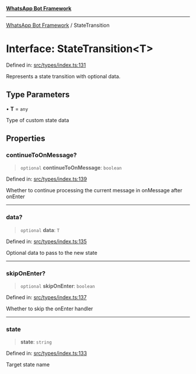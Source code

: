 [**WhatsApp Bot Framework**](../README.md)

***

[WhatsApp Bot Framework](../globals.md) / StateTransition

# Interface: StateTransition\<T\>

Defined in: [src/types/index.ts:131](https://github.com/green-api/whatsapp-chatbot-js-v2/blob/c30756ad4732aa30584821f7e49dc15f946b6a2a/src/types/index.ts#L131)

Represents a state transition with optional data.

## Type Parameters

• **T** = `any`

Type of custom state data

## Properties

### continueToOnMessage?

> `optional` **continueToOnMessage**: `boolean`

Defined in: [src/types/index.ts:139](https://github.com/green-api/whatsapp-chatbot-js-v2/blob/c30756ad4732aa30584821f7e49dc15f946b6a2a/src/types/index.ts#L139)

Whether to continue processing the current message in onMessage after onEnter

***

### data?

> `optional` **data**: `T`

Defined in: [src/types/index.ts:135](https://github.com/green-api/whatsapp-chatbot-js-v2/blob/c30756ad4732aa30584821f7e49dc15f946b6a2a/src/types/index.ts#L135)

Optional data to pass to the new state

***

### skipOnEnter?

> `optional` **skipOnEnter**: `boolean`

Defined in: [src/types/index.ts:137](https://github.com/green-api/whatsapp-chatbot-js-v2/blob/c30756ad4732aa30584821f7e49dc15f946b6a2a/src/types/index.ts#L137)

Whether to skip the onEnter handler

***

### state

> **state**: `string`

Defined in: [src/types/index.ts:133](https://github.com/green-api/whatsapp-chatbot-js-v2/blob/c30756ad4732aa30584821f7e49dc15f946b6a2a/src/types/index.ts#L133)

Target state name
